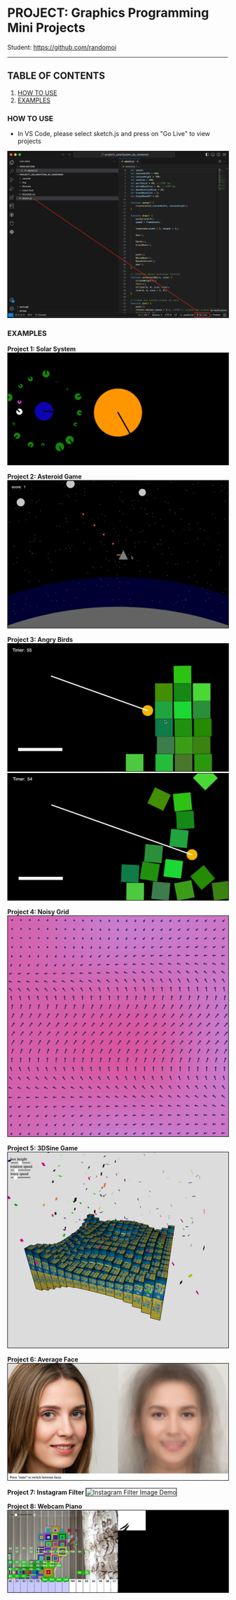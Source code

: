 # PROJECT: Graphics Programming Mini Projects

Student: https://github.com/randomoi
***

## TABLE OF CONTENTS
1. [HOW TO USE](#HOWTOUSE)
2. [EXAMPLES](#EXAMPLES)

### HOW TO USE <a name="HOWTOUSE"></a>
- In VS Code, please select sketch.js and press on  "Go Live" to view projects

<img src="./img/how_to.png" alt="How To Use Projects" style="border: 1px solid black;">


### EXAMPLES <a name="EXAMPLES"></a>
**Project 1: Solar System** 
<img src="./img/project1_solarSystem.png" alt="Solar System Image Demo" style="border: 1px solid black;">

**Project 2: Asteroid Game** 
<img src="./img/project2_asteroid_game.png" alt="Asteroid Game Image Demo" style="border: 1px solid black;">

**Project 3: Angry Birds** 
<img src="./img/project3_angry_birds1.png" alt="Angry Birds Start Image Demo" style="border: 1px solid black;">
<img src="./img/project3_angry_birds2.png" alt="Angry Birds Played Image Demo" style="border: 1px solid black;">

**Project 4: Noisy Grid** 
<img src="./img/project4_noisy_grid.png" alt="Noisy Grid Image Demo" style="border: 1px solid black;">

**Project 5: 3DSine Game** 
<img src="./img/project5_3DSineGames.png" alt="3DSine Game Image Demo" style="border: 1px solid black;">

**Project 6: Average Face** 
<img src="./img/project6_averageFace.png" alt="Average Face Image Demo" style="border: 1px solid black;">

**Project 7: Instagram Filter** 
<img src="./img/project7_instagramFilter.png" alt="Instagram Filter Image Demo" style="border: 1px solid black;">

**Project 8: Webcam Piano** 
<img src="./img/project8_webcam_piano.png" alt="Webcam Piano Image Demo" style="border: 1px solid black;">
